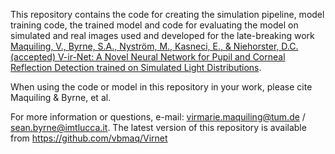 This repository contains the code for creating the simulation pipeline, model training code, the trained model and code for evaluating the model on simulated and real images used and developed for the late-breaking work [Maquiling, V., Byrne, S.A., Nyström, M., Kasneci, E., & Niehorster, D.C. (accepted) V-ir-Net: A Novel Neural Network for Pupil and Corneal Reflection Detection trained on Simulated Light Distributions](link-to-come).

When using the code or model in this repository in your work, please cite Maquiling & Byrne, et al.

For more information or questions, e-mail: virmarie.maquiling@tum.de / sean.byrne@imtlucca.it. The latest version of this repository is available from https://github.com/vbmaq/Virnet
